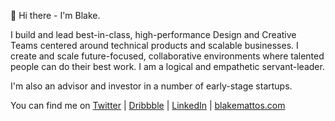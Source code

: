 👋 
Hi there - I'm Blake.

I build and lead best-in-class, high-performance Design and Creative Teams centered around technical products and scalable businesses. I create and scale future-focused, collaborative environments where talented people can do their best work. I am a logical and empathetic servant-leader.

I'm also an advisor and investor in a number of early-stage startups.

You can find me on [Twitter](https://twitter.com/BlakeMattos) | [Dribbble](https://dribbble.com/blakemattos) | [LinkedIn](https://www.linkedin.com/in/blakemattos/) | [blakemattos.com](https://www.blakemattos.com)
